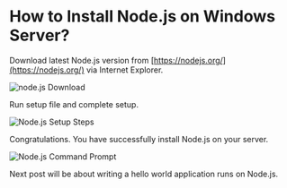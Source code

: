 # How to Install Node.js on Windows Server?

Download latest Node.js version from [https://nodejs.org/](https://nodejs.org/) via Internet Explorer.

![node.js Download](/images/nodejs-org-download.png)



Run setup file and complete setup.

![Node.js Setup Steps](/images/nodejs-setup-steps.gif)



Congratulations. You have successfully install Node.js on your server.

![Node.js Command Prompt](/images/start-menu-nodejs-command-prompt.png)



Next post will be about writing a hello world application runs on Node.js.